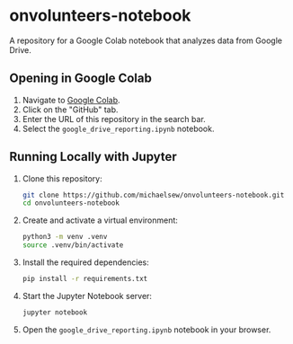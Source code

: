 # onvolunteers-notebook
A repository for a Google Colab notebook that analyzes data from Google Drive.

## Opening in Google Colab

1.  Navigate to [Google Colab](https.colab.research.google.com).
2.  Click on the "GitHub" tab.
3.  Enter the URL of this repository in the search bar.
4.  Select the `google_drive_reporting.ipynb` notebook.

## Running Locally with Jupyter

1.  Clone this repository:
    ```bash
    git clone https://github.com/michaelsew/onvolunteers-notebook.git
    cd onvolunteers-notebook
    ```
2.  Create and activate a virtual environment:
    ```bash
    python3 -m venv .venv
    source .venv/bin/activate
    ```
3.  Install the required dependencies:
    ```bash
    pip install -r requirements.txt
    ```
4.  Start the Jupyter Notebook server:
    ```bash
    jupyter notebook
    ```
5.  Open the `google_drive_reporting.ipynb` notebook in your browser.
